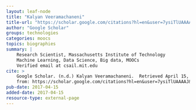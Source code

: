 ```yaml
---
layout: leaf-node
title: "Kalyan Veeramachaneni"
title-url: "https://scholar.google.com/citations?hl=en&user=7ysiTlUAAAAJ&view_op=list_works&sortby=pubdate"
author: "Google Scholar"
groups: technologies
categories: moocs
topics: biographies
summary: |
    Research Scientist, Massachusetts Institute of Technology
    Machine Learning, Data Science, Big data, MOOCs
    Verified email at csail.mit.edu
cite: >
    Google Scholar. (n.d.) Kalyan Veeramachaneni.  Retrieved April 15, 2017
    from: https://scholar.google.com/citations?hl=en&user=7ysiTlUAAAAJ&view_op=list_works&sortby=pubdate
pub-date: 2017-04-15
added-date: 2017-04-15
resource-type: external-page
---
```

